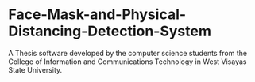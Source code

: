 # Face-Mask-and-Physical-Distancing-Detection-System
A Thesis software developed by the computer science students from the College of Information and Communications Technology in West Visayas State University.
